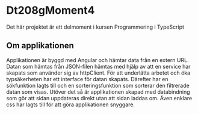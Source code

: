 # Dt208gMoment4

Det här projektet är ett delmoment i kursen Programmering i TypeScript
## Om applikationen

Applikationen är byggd med Angular och hämtar data från en extern URL. Datan som hämtas från JSON-filen hämtas med hjälp av att en service har skapats som använder sig av httpClient. För att underlätta arbetet och öka typsäkerheten har ett interface för datan skapats. Därefter har en sökfunktion lagts till och en sorteringsfunktion som sorterar den filtrerade datan som visas. Utöver det så är applikationen skapad med databindning som gör att sidan uppdateras direkt utan att sidan laddas om. Även enklare css har lagts till för att göra applikationen snyggare.

